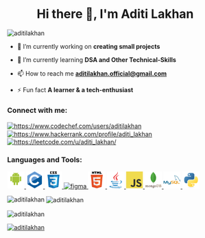 <h1 align="center">Hi there 👋, I'm Aditi Lakhan</h1>
<p align="left"><img src="https://komarev.com/ghpvc/?username=aditilakhan&label=Profile%20views&color=0e75b6&style=flat" alt="aditilakhan"/></p>

- 🔭 I’m currently working on **creating small projects**

- 🌱 I’m currently learning **DSA and Other Technical-Skills**

- 📫 How to reach me **aditilakhan.official@gmail.com**

- ⚡ Fun fact **A learner & a tech-enthusiast**

<h3 align="left">Connect with me:</h3>
<p align="left">
<a href="https://www.codechef.com/users/https://www.codechef.com/users/aditilakhan" target="blank"><img align="center" src="https://cdn.jsdelivr.net/npm/simple-icons@3.1.0/icons/codechef.svg" alt="https://www.codechef.com/users/aditilakhan" height="30" width="40" /></a>
<a href="https://www.hackerrank.com/https://www.hackerrank.com/profile/aditi_lakhan" target="blank"><img align="center" src="https://raw.githubusercontent.com/rahuldkjain/github-profile-readme-generator/master/src/images/icons/Social/hackerrank.svg" alt="https://www.hackerrank.com/profile/aditi_lakhan" height="30" width="40" /></a>
<a href="https://www.leetcode.com/https://leetcode.com/u/aditi_lakhan/" target="blank"><img align="center" src="https://raw.githubusercontent.com/rahuldkjain/github-profile-readme-generator/master/src/images/icons/Social/leet-code.svg" alt="https://leetcode.com/u/aditi_lakhan/" height="30" width="40" /></a>
</p>

<h3 align="left">Languages and Tools:</h3>
<p align="left"><a href="https://developer.android.com" target="_blank" rel="noreferrer"> <img src="https://raw.githubusercontent.com/devicons/devicon/master/icons/android/android-original-wordmark.svg" alt="android" width="40" height="40"/> </a> <a href="https://www.cprogramming.com/" target="_blank" rel="noreferrer"> <img src="https://raw.githubusercontent.com/devicons/devicon/master/icons/c/c-original.svg" alt="c" width="40" height="40"/> </a> <a href="https://www.w3schools.com/css/" target="_blank" rel="noreferrer"> <img src="https://raw.githubusercontent.com/devicons/devicon/master/icons/css3/css3-original-wordmark.svg" alt="css3" width="40" height="40"/> </a> <a href="https://www.figma.com/" target="_blank" rel="noreferrer"> <img src="https://www.vectorlogo.zone/logos/figma/figma-icon.svg" alt="figma" width="40" height="40"/> </a> <a href="https://www.w3.org/html/" target="_blank" rel="noreferrer"> <img src="https://raw.githubusercontent.com/devicons/devicon/master/icons/html5/html5-original-wordmark.svg" alt="html5" width="40" height="40"/> </a> <a href="https://www.java.com" target="_blank" rel="noreferrer"> <img src="https://raw.githubusercontent.com/devicons/devicon/master/icons/java/java-original.svg" alt="java" width="40" height="40"/> </a> <a href="https://developer.mozilla.org/en-US/docs/Web/JavaScript" target="_blank" rel="noreferrer"> <img src="https://raw.githubusercontent.com/devicons/devicon/master/icons/javascript/javascript-original.svg" alt="javascript" width="40" height="40"/> </a> <a href="https://www.mongodb.com/" target="_blank" rel="noreferrer"> <img src="https://raw.githubusercontent.com/devicons/devicon/master/icons/mongodb/mongodb-original-wordmark.svg" alt="mongodb" width="40" height="40"/> </a> <a href="https://www.mysql.com/" target="_blank" rel="noreferrer"> <img src="https://raw.githubusercontent.com/devicons/devicon/master/icons/mysql/mysql-original-wordmark.svg" alt="mysql" width="40" height="40"/> </a> <a href="https://www.python.org" target="_blank" rel="noreferrer"> <img src="https://raw.githubusercontent.com/devicons/devicon/master/icons/python/python-original.svg" alt="python" width="40" height="40"/></a></p>
<p><img align="left" src="https://github-readme-stats.vercel.app/api/top-langs?username=aditilakhan&show_icons=true&locale=en&layout=compact" alt="aditilakhan"/></p>
<p>&nbsp;<img align="center" src="https://github-readme-stats.vercel.app/api?username=aditilakhan&show_icons=true&locale=en" alt="aditilakhan"/></p>
<p><img align="center" src="https://github-readme-streak-stats.herokuapp.com/?user=aditilakhan&" alt="aditilakhan"/></p>
<p align="left"> <a href="https://github.com/ryo-ma/github-profile-trophy"><img src="https://github-profile-trophy.vercel.app/?username=aditilakhan" alt="aditilakhan"/></a></p>
